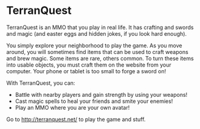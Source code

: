 TerranQuest
===========
TerranQuest is an MMO that you play in real life. It has crafting and swords and magic (and easter eggs and hidden jokes, if you look hard enough).

You simply explore your neighborhood to play the game. As you move around, you will sometimes find items that can be used to craft weapons and brew magic. Some items are rare, others common. To turn these items into usable objects, you must craft them on the website from your computer. Your phone or tablet is too small to forge a sword on!

With TerranQuest, you can:
 - Battle with nearby players and gain strength by using your weapons!
 - Cast magic spells to heal your friends and smite your enemies!
 - Play an MMO where you are your own avatar!
 
 Go to http://terranquest.net/ to play the game and stuff.
